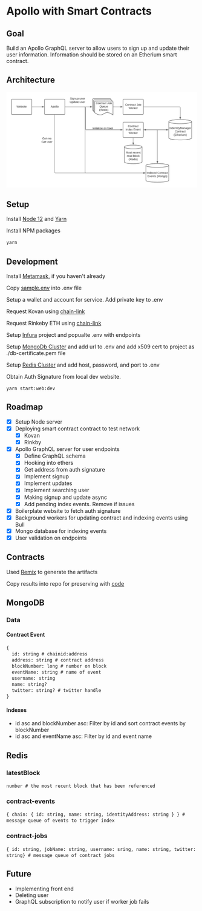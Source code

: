 # Apollo with Smart Contracts

## Goal

Build an Apollo GraphQL server to allow users to sign up and update their user information. Information should be stored on an Etherium smart contract.

## Architecture

![Architecture Diaghram](/resources/architecture-diaghram.png)

## Setup

Install [Node 12](https://nodejs.org/) and [Yarn](https://yarnpkg.com/)

Install NPM packages

```sh
yarn
```

## Development

Install [Metamask](https://metamask.io/), if you haven't already

Copy [sample.env](/sample.env) into .env file

Setup a wallet and account for service. Add private key to .env

Request Kovan using [chain-link](https://faucets.chain.link/kovan)

Request Rinkeby ETH using [chain-link](https://faucets.chain.link/rinkeby)

Setup [Infura](https://infura.io/) project and popualte .env with endpoints

Setup [MongoDb Cluster](https://www.mongodb.com/) and add url to .env and add x509 cert to project as ./db-certificate.pem file

Setup [Redis Cluster](https://redis.com/) and add host, password, and port to .env

Obtain Auth Signature from local dev website.

```
yarn start:web:dev
```

## Roadmap

- [x] Setup Node server
- [x] Deploying smart contract contract to test network
  - [x] Kovan
  - [x] Rinkby
- [x] Apollo GraphQL server for user endpoints
  - [x] Define GraphQL schema
  - [x] Hooking into ethers
  - [x] Get address from auth signature
  - [x] Implement signup
  - [x] Implement updates
  - [x] Implement searching user
  - [x] Making signup and update async
  - [x] Add pending index events. Remove if issues
- [x] Boilerplate website to fetch auth signature
- [x] Background workers for updating contract and indexing events using Bull
- [x] Mongo database for indexing events
- [x] User validation on endpoints

## Contracts

Used [Remix](https://remix.ethereum.org) to generate the artifacts

Copy results into repo for preserving with [code](/contracts/artifacts)

## MongoDB

### Data

#### Contract Event

```
{
  id: string # chainid:address
  address: string # contract address
  blockNumber: long # number on block
  eventName: string # name of event
  username: string
  name: string?
  twitter: string? # twitter handle
}
```

#### Indexes

- id asc and blockNumber asc: Filter by id and sort contract events by blockNumber
- id asc and eventName asc: Filter by id and event name

## Redis

### latestBlock

```
number # the most recent block that has been referenced
```

### contract-events

```
{ chain: { id: string, name: string, identityAddress: string } } # message queue of events to trigger index
```

### contract-jobs

```
{ id: string, jobName: string, username: sring, name: string, twitter: string} # message queue of contract jobs
```

## Future

- Implementing front end
- Deleting user
- GraphQL subscription to notify user if worker job fails
